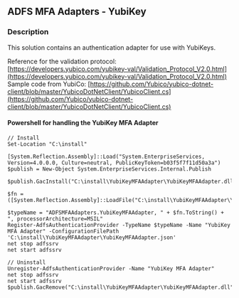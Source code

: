 ﻿## ADFS MFA Adapters - YubiKey


### Description

This solution contains an authentication adapter for use with YubiKeys.

Reference for the validation protocol: [https://developers.yubico.com/yubikey-val/Validation_Protocol_V2.0.html](https://developers.yubico.com/yubikey-val/Validation_Protocol_V2.0.html)  
Sample code from YubiCo: [https://github.com/Yubico/yubico-dotnet-client/blob/master/YubicoDotNetClient/YubicoClient.cs](https://github.com/Yubico/yubico-dotnet-client/blob/master/YubicoDotNetClient/YubicoClient.cs)  

#### Powershell for handling the YubiKey MFA Adapter ####
```
// Install
Set-Location "C:\install"

[System.Reflection.Assembly]::Load("System.EnterpriseServices, Version=4.0.0.0, Culture=neutral, PublicKeyToken=b03f5f7f11d50a3a")
$publish = New-Object System.EnterpriseServices.Internal.Publish

$publish.GacInstall("C:\install\YubiKeyMFAAdapter\YubiKeyMFAAdapter.dll")

$fn = ([System.Reflection.Assembly]::LoadFile("C:\install\YubiKeyMFAAdapter\YubiKeyMFAAdapter.dll")).FullName

$typeName = "ADFSMFAAdapters.YubiKeyMFAAdapter, " + $fn.ToString() + ", processorArchitecture=MSIL"
Register-AdfsAuthenticationProvider -TypeName $typeName -Name "YubiKey MFA Adapter" -ConfigurationFilePath 'C:\install\YubiKeyMFAAdapter\YubiKeyMFAAdapter.json'
net stop adfssrv
net start adfssrv

// Uninstall
Unregister-AdfsAuthenticationProvider -Name "YubiKey MFA Adapter"
net stop adfssrv
net start adfssrv
$publish.GacRemove("C:\install\YubiKeyMFAAdapter\YubiKeyMFAAdapter.dll")
```
